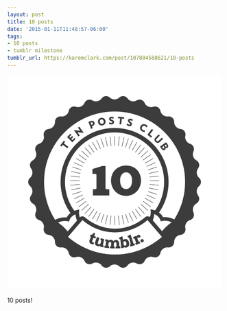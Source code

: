 ```yaml
---
layout: post
title: 10 posts
date: '2015-01-11T11:48:57-06:00'
tags:
- 10 posts
- tumblr milestone
tumblr_url: https://karemclark.com/post/107804588621/10-posts
---
```

 ![](/tumblr_files/tumblr_ni0xhlvKo91u2lcj1o1_500.png)  

10 posts!

